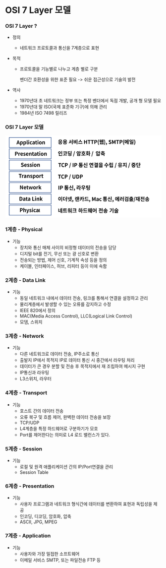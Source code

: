 # OSI 7 Layer 모델



### OSI 7 Layer ?

- 정의

  - 네트워크 프로토콜과 통신을 7계층으로 표현

- 목적

  - 프로토콜을 기능별로 나누고 계층 별로 구분

    벤더간 호환성을 위한 표준 필요 -> 쉬운 접근성으로 기술의 발전

- 역사

  - 1970년대 초 네트워크는 정부 또는 특정 벤더에서 독점 개발, 공개 형 모델 필요
  - 1970년대 말 ISO(국제 표준화 기구)에 의해 관리
  - 1984년 ISO 7498 릴리즈



### OSI 7 Layer 모델

![img](../image/network/network_image7.png)



### 1계층 - Physical

- 기능
  - 장치와 통신 매체 사이의 비정형 데이터의 전송을 담당
  - 디지털 bit를 전기, 무선 또는 광 신호로 변환
  - 전송되는 방법, 제어 신호, 기계적 속성 등을 정의
  - 케이블, 인터페이스, 허브, 리피터 등이 이에 속함



### 2계층 - Data Link

- 기능
  - 동일 네트워크 내에서 데이터 전송, 링크를 통해서 연결을 설정하고 관리
  - 물리계층에서 발생할 수 있는 오류를 감지하고 수정
  - IEEE 820에서 정의
  - MAC(Media Access Control), LLC(Logical Link Control)
  - 모뎀, 스위치



### 3계층 - Network

- 기능
  - 다른 네트워크로 데이터 전송, IP주소로 통신
  - 출발지 IP에서 목적지 IP로 데이터 통신 시 중간에서 라우팅 처리
  - 데이터가 큰 경우 분할 및 전송 후 목적지에서 재 조립하여 메시지 구현
  - IP통신과 라우팅
  - L3스위치, 라우터



### 4계층 - Transport

- 기능
  - 호스트 간의 데이터 전송
  - 오류 복구 및 흐름 제어, 완벽한 데이터 전송을 보장
  - TCP/UDP
  - L4계층을 특정 하드웨어로 구분하기가 모호
  - Port를 제어한다는 의미로 L4 로드 밸런스가 있다.



### 5계층 - Session

- 기능
  - 로컬 및 원격 애플리케이션 간의 IP/Port연결을 관리
  - Session Table



### 6계층 - Presentation

- 기능
  - 사용자 프로그램과 네트워크 형식간에 데이터를 변환하여 표현과 독립성을 제공
  - 인코딩, 디코딩, 암호화, 압축
  - ASCII, JPG, MPEG



### 7계층 - Application

- 기능
  - 사용자와 가장 밀접한 소프트웨어
  - 이메일 서비스 SMTP, 또는 파일전송 FTP 등